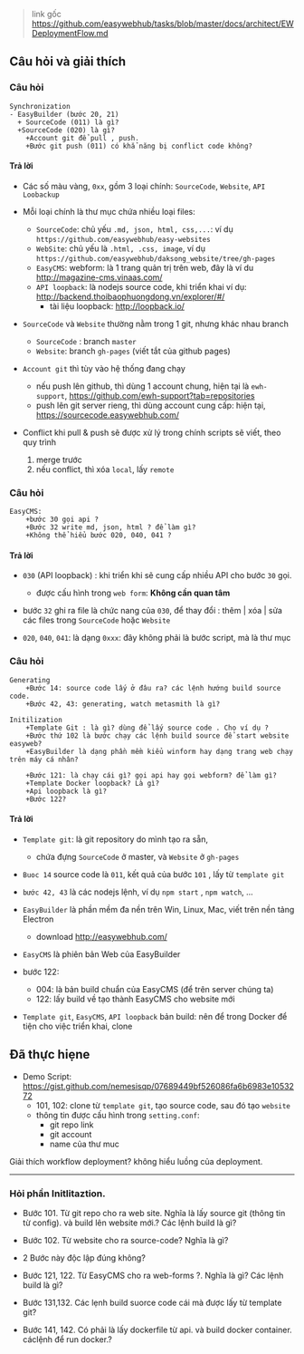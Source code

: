
> link gốc https://github.com/easywebhub/tasks/blob/master/docs/architect/EWDeploymentFlow.md

## Câu hỏi và giải thích

### Câu hỏi
```
Synchronization
- EasyBuilder (bước 20, 21)
  + SourceCode (011) là gì?
  +SourceCode (020) là gì?
	+Account git để pull , push.
	+Bước git push (011) có khẳ năng bị conflict code không?
```
#### Trả lời
- Các số màu vàng, `0xx`, gồm 3 loại chính: `SourceCode`, `Website`, `API Loobackup`
- Mỗi loại chính là thư mục chứa nhiều loại files:
    - `SourceCode`: chủ yếu `.md, json, html, css,...`: ví dụ  `https://github.com/easywebhub/easy-websites`
    - `WebSite`: chủ yếu là `.html, .css, image`, ví dụ `https://github.com/easywebhub/daksong_website/tree/gh-pages`
    - `EasyCMS`: webform: là 1 trang quản trị trên web, đây là ví du http://magazine-cms.vinaas.com/
    - `API loopback`: là nodejs source code, khi triển khai ví dụ: http://backend.thoibaophuongdong.vn/explorer/#/
        - tài liệu loopback: http://loopback.io/

- `SourceCode` và `Website` thường nằm trong 1 git, nhưng khác nhau branch
    - `SourceCode` : branch `master`
    - `Website`: branch `gh-pages` (viết tắt của github pages)    
- `Account git` thì tùy vào hệ thống đang chạy
    - nếu push lên github, thì dùng 1 account chung, hiện tại là `ewh-support`, https://github.com/ewh-support?tab=repositories
    - push lên git server rieng, thì dùng account cung cấp: hiện tại, https://sourcecode.easywebhub.com/

- Conflict khi pull & push sẽ được xử lý trong chính scripts sẽ viết, theo quy trình
    1. merge trước
    1. nếu conflict, thì xóa `local`, lấy `remote`

### Câu hỏi         
```
EasyCMS:
	+bước 30 gọi api ?
	+Bước 32 write md, json, html ? để làm gì?
	+Không thể hiểu bước 020, 040, 041 ?
```
#### Trả lời
- `030` (API loopback) : khi triển khi sẽ cung cấp nhiều API cho bước `30` gọi. 
    - được cấu hình trong `web form`: **Không cần quan tâm**

- bước `32` ghi ra file là chức nang của `030`, để thay đổi : thêm | xóa | sửa các files trong `SourceCode` hoặc `Website`

- `020`, `040`, `041`: là dạng `0xxx`: đây không phải là bước script, mà là thư mục

### Câu hỏi
```
Generating
	+Bước 14: source code lấy ở đâu ra? các lệnh hướng build source code.
	+Bước 42, 43: generating, watch metasmith là gì?

Initilization
	+Template Git : là gì? dùng để lấy source code . Cho ví dụ ?
	+Bước thứ 102 là bước chạy các lệnh build source để start website easyweb?
	+EasyBuilder là dạng phần mềm kiểu winform hay dạng trang web chạy trên máy cá nhân?

	+Bước 121: là chạy cái gì? gọi api hay gọi webform? để làm gì?
	+Template Docker loopback? Là gì?
	+Api loopback là gì?
	+Bước 122?
```
#### Trả lời
- `Template git`: là git repository do mình tạo ra sẵn, 
    - chứa đựng `SourceCode` ở master, và `Website` ở `gh-pages`
- `Buoc 14` source code là `011`, kết quả của bước `101` , lấy từ `template git`
- `bước 42, 43` là các nodejs lệnh, ví dụ `npm start` , `npm watch`, ... 

- `EasyBuilder` là phần mềm đa nền trên Win, Linux, Mac, viết trên nền tảng Electron
    - download  http://easywebhub.com/ 
- `EasyCMS` là phiên bản Web của EasyBuilder

- bước 122: 
    - 004: là bản build chuẩn của EasyCMS (để trên server chúng ta)
    - 122: lấy build về tạo thành EasyCMS cho website mới 

- `Template git`, `EasyCMS`, `API loopback` bản build: nên để trong Docker để tiện cho việc triển khai, clone     

## Đã thực hiẹne

- Demo Script: https://gist.github.com/nemesisqp/07689449bf526086fa6b6983e1053272
    - 101, 102:  clone từ `template git`, tạo source code, sau đó tạo `website`
    - thông tin được cấu hình trong `setting.conf`:
        - git repo link
        - git account 
        - name của thư muc 
        
    

Giải thích workflow deployment? không hiểu luồng của deployment.

---------------------------------------------------------------------------------------

### Hỏi phần Initlitaztion.
+ Bước 101. Từ git repo cho ra web site. Nghĩa là lấy source git (thông tin từ config). và build lên website mới.? Các lệnh build là gì?
+ Bước 102. Từ website cho ra source-code? Nghĩa là gì?
+ 2 Bước này độc lập đúng không?

+ Bước 121, 122.  Từ EasyCMS cho ra web-forms ?. Nghĩa là gì? Các lệnh build là gì?
+ Bước 131,132. Các lẹnh build suorce code cái mà được lấy từ template git?
+ Bước 141, 142. Có phải là lấy dockerfile từ api. và build docker container. cáclệnh để run docker.?
